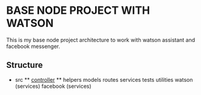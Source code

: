 # BASE NODE PROJECT WITH WATSON

This is my base node project architecture to work with watson assistant and facebook messenger.

## Structure

* src
  ** [controller](http://google.com)
  ** helpers
  models
  routes
  services
  tests
  utilities
  watson (services)
  facebook (services)

